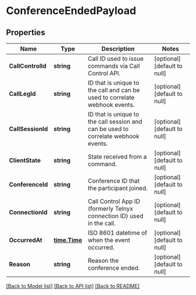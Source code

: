 # ConferenceEndedPayload

## Properties
Name | Type | Description | Notes
------------ | ------------- | ------------- | -------------
**CallControlId** | **string** | Call ID used to issue commands via Call Control API. | [optional] [default to null]
**CallLegId** | **string** | ID that is unique to the call and can be used to correlate webhook events. | [optional] [default to null]
**CallSessionId** | **string** | ID that is unique to the call session and can be used to correlate webhook events. | [optional] [default to null]
**ClientState** | **string** | State received from a command. | [optional] [default to null]
**ConferenceId** | **string** | Conference ID that the participant joined. | [optional] [default to null]
**ConnectionId** | **string** | Call Control App ID (formerly Telnyx connection ID) used in the call. | [optional] [default to null]
**OccurredAt** | [**time.Time**](time.Time.md) | ISO 8601 datetime of when the event occurred. | [optional] [default to null]
**Reason** | **string** | Reason the conference ended. | [optional] [default to null]

[[Back to Model list]](../README.md#documentation-for-models) [[Back to API list]](../README.md#documentation-for-api-endpoints) [[Back to README]](../README.md)

